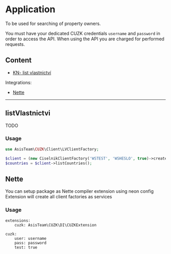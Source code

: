 # Application

To be used for searching of property owners.

You must have your dedicated CUZK credentials `username` and `password` in order to access the API.
When using the API you are charged for performed requests.

## Content

- [KN- list vlastnictví](#listVlastnictvi)

Integrations:
- [Nette](#Nette)

---

## listVlastnictvi

TODO

### Usage

```php
use AsisTeam\CUZK\Client\LVClientFactory;

$client = (new CiselnikClientFactory('WSTEST', 'WSHESLO', true)->create();
$countries = $client->listCountries();
```

## Nette

You can setup package as Nette compiler extension using neon config
Extension will create all client factories as services

### Usage

```neon
extensions:
	cuzk: AsisTeam\CUZK\DI\CUZKExtension
	
cuzk:
	user: username
	pass: password
	test: true

```
